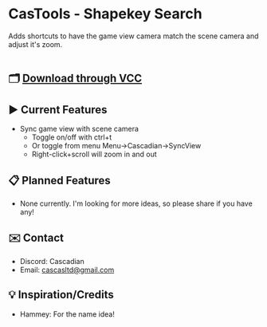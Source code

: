# CasTools - Shapekey Search

<table border="0">
  <tr>
      <p>
        Adds shortcuts to have the game view camera match the scene camera and adjust it's zoom. 
      </p>
  </tr>
</table>

## 🗂️ [Download through VCC](https://cascadianvr.github.io/UnitySyncView/) 

## ▶ Current Features

- Sync game view with scene camera
  - Toggle on/off with ctrl+t
  - Or toggle from menu Menu->Cascadian->SyncView
  - Right-click+scroll will zoom in and out

## 📋 Planned Features

- None currently. I'm looking for more ideas, so please share if you have any!

## ✉️ Contact

- Discord: Cascadian
- Email: cascasltd@gmail.com
 
## 💡 Inspiration/Credits

- Hammey: For the name idea!

